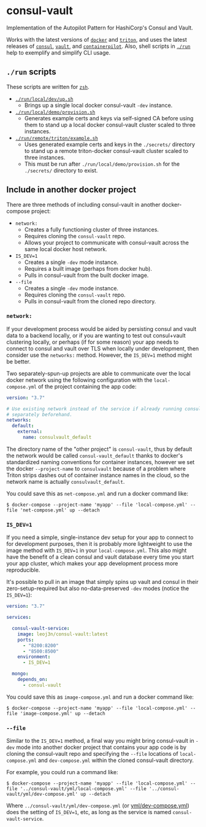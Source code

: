 # consul-vault

Implementation of the Autopilot Pattern for HashiCorp's Consul and Vault.

Works with the latest versions of [`docker`](https://hub.docker.com/editions/community/docker-ce-desktop-mac) and [`triton`](https://github.com/joyent/node-triton#installation), and uses the latest releases of [`consul`](https://github.com/leoj3n/consul-vault/blob/f0a8e8e2384538062ce52b742f8c0d009397fbdb/Dockerfile#L14), [`vault`](https://github.com/leoj3n/consul-vault/blob/f0a8e8e2384538062ce52b742f8c0d009397fbdb/Dockerfile#L24), and [`containerpilot`](https://github.com/leoj3n/consul-vault/blob/f0a8e8e2384538062ce52b742f8c0d009397fbdb/Dockerfile#L5). Also, shell scripts in [`./run`](#run-scripts) help to exemplify and simplify CLI usage.

## `./run` scripts

These scripts are written for [`zsh`](http://zsh.org/).

- [`./run/local/dev/up.sh`](run/local/dev/up.sh)
  - Brings up a single local docker consul-vault `-dev` instance.
- [`./run/local/demo/provision.sh`](run/local/demo/provision.sh)
  - Generates example certs and keys via self-signed CA before using them to stand up a local docker consul-vault cluster scaled to three instances.
- [`./run/remote/triton/example.sh`](run/remote/triton/example.sh)
  - Uses generated example certs and keys in the `./secrets/` directory to stand up a remote triton-docker consul-vault cluster scaled to three instances.
  - This must be run after `./run/local/demo/provision.sh` for the `./secrets/` directory to exist.

## Include in another docker project

There are three methods of including consul-vault in another docker-compose project:

- `network:`
  - Creates a fully functioning cluster of three instances.
  - Requires cloning the `consul-vault` repo.
  - Allows your project to communicate with consul-vault across the same local docker host network.
- `IS_DEV=1`
  - Creates a single `-dev` mode instance.
  - Requires a built image (perhaps from docker hub).
  - Pulls in consul-vault from the built docker image.
- `--file`
  - Creates a single `-dev` mode instance.
  - Requires cloning the `consul-vault` repo.
  - Pulls in consul-vault from the cloned repo directory.

### `network:`

If your development process would be aided by persisting consul and vault data to a backend locally, or if you are wanting to test out consul+vault clustering locally, or perhaps (if for some reason) your app needs to connect to consul and vault over TLS when locally under development, then consider use the `networks:` method. However, the `IS_DEV=1` method might be better.

Two separately-spun-up projects are able to communicate over the local docker network using the following configuration with the `local-compose.yml` of the project containing the app code:

```yml
version: "3.7"

# Use existing network instead of the service if already running consul-vault
# separately beforehand.
networks:
  default:
    external:
      name: consulvault_default
```

The directory name of the "other project" is `consul-vault`, thus by default the network would be called `consul-vault_default` thanks to docker's standardized naming conventions for container instances, however we set the docker `--project-name` to `consulvault` because of a problem where Triton strips dashes out of container instance names in the cloud, so the network name is actually `consulvault_default`.

You could save this as `net-compose.yml` and run a docker command like:

```console
$ docker-compose --project-name 'myapp' --file 'local-compose.yml' --file 'net-compose.yml' up --detach
```

### `IS_DEV=1`

If you need a simple, single-instance dev setup for your app to connect to for development purposes, then it is probably more lightweight to use the image method with `IS_DEV=1` in your `local-compose.yml`. This also might have the benefit of a clean consul and vault database every time you start your app cluster, which makes your app development process more reproducible.

It's possible to pull in an image that simply spins up vault and consul in their zero-setup-required but also no-data-preserved `-dev` modes (notice the `IS_DEV=1`):

```yml
version: "3.7"

services:

  consul-vault-service:
    image: leoj3n/consul-vault:latest
    ports:
      - "8200:8200"
      - "8500:8500"
    environment:
      - IS_DEV=1

  mongo:
    depends_on:
      - consul-vault
```

You could save this as `image-compose.yml` and run a docker command like:

```console
$ docker-compose --project-name 'myapp' --file 'local-compose.yml' --file 'image-compose.yml' up --detach
```

### `--file`

Similar to the `IS_DEV=1` method, a final way you might bring consul-vault in `-dev` mode into another docker project that contains your app code is by cloning the consul-vault repo and specifying the `--file` locations of `local-compose.yml` and `dev-compose.yml` within the cloned consul-vault directory.

For example, you could run a command like:

```console
$ docker-compose --project-name 'myapp' --file 'local-compose.yml' --file '../consul-vault/yml/local-compose.yml' --file '../consul-vault/yml/dev-compose.yml' up --detach
```

Where `../consul-vault/yml/dev-compose.yml` (or [yml/dev-compose.yml](yml/dev-compose.yml)) does the setting of `IS_DEV=1`, etc, as long as the service is named `consul-vault-service`.
